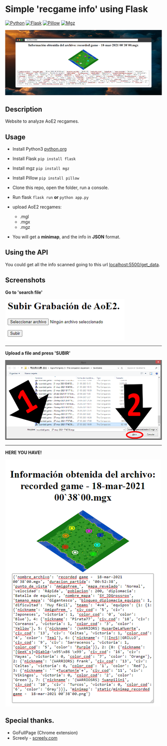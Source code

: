 # Simple 'recgame info' using Flask
[![Python](https://img.shields.io/badge/Python-3.9.5-blue.svg)](https://www.python.org/)
[![Flask](https://img.shields.io/badge/Flask-2.0.1-red.svg)](https://pypi.org/project/mgz/)
[![Pillow](https://img.shields.io/badge/Pillow-8.0.0-yellow.svg)](https://pypi.org/project/Pillow/)
[![Mgz](https://img.shields.io/badge/Mgz-1.5.0-green.svg)](https://pypi.org/project/mgz/)

[![Screenshot](./screenshots/screenshot_001.png)]()
## Description
Website to analyze AoE2 recgames.

## Usage
- Install Python3 [python.org](https://www.python.org/)
- Install Flask `pip install flask`
- Install mgz `pip install mgz`
- Install Pillow `pip install pillow`

- Clone this repo, open the folder, run a console.
- Run flask `flask run` **or** `python app.py`
- upload AoE2 recgames:
  - .mgl
  - .mgx
  - .mgz
- You will get a **minimap**, and the info in **JSON** format.

## Using the API
You could get all the info scanned going to this url [localhost:5500/get_data](localhost:5500/get_data).

## Screenshots

**Go to 'search file'**

[![Screenshot](./screenshots/step1.png)]()

---
**Upload a file and press 'SUBIR'**

[![Screenshot](./screenshots/step2.png)]()

---
**HERE YOU HAVE!**

[![Screenshot](./screenshots/step3.png)]()

## Special thanks.
- GoFullPage (Chrome extension)
- Screely - [screely.com](https://www.screely.com/)